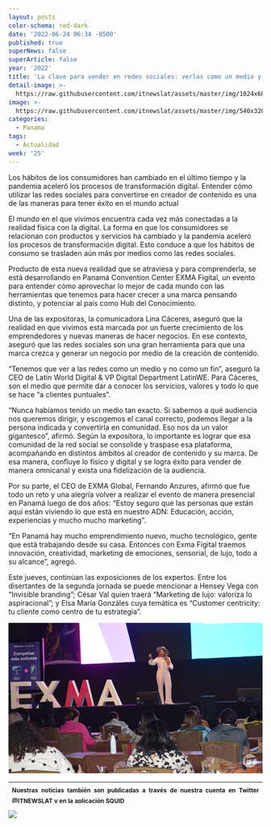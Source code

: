 ```yaml
---
layout: posts
color-schema: red-dark
date: '2022-06-24 06:34 -0500'
published: true
superNews: false
superArticle: false
year: '2022'
title: 'La clave para vender en redes sociales: verlas como un medio y no como un fin'
detail-image: >-
  https://raw.githubusercontent.com/itnewslat/assets/master/img/1024x680/exma-panama-2022-g.jpg
image: >-
  https://raw.githubusercontent.com/itnewslat/assets/master/img/540x320/exma-panama-2022-p.jpg
categories:
  - Panama
tags:
  - Actualidad
week: '25'
---
```

Los hábitos de los consumidores han cambiado en el último tiempo y la pandemia aceleró los procesos de transformación digital. Entender cómo utilizar las redes sociales para convertirse en creador de contenido es una de las maneras para tener éxito en el mundo actual

El mundo en el que vivimos encuentra cada vez más conectadas a la realidad física con la digital. La forma en que los consumidores se relacionan con productos y servicios ha cambiado y la pandemia aceleró los procesos de transformación digital. Esto conduce a que los hábitos de consumo se trasladen aún más por medios como las redes sociales.

Producto de esta nueva realidad que se atraviesa y para comprenderla, se está desarrollando en Panamá Convention Center EXMA Figital, un evento para entender cómo aprovechar lo mejor de cada mundo con las herramientas que tenemos para hacer crecer a una marca pensando distinto, y potenciar al país como Hub del Conocimiento. 

Una de las expositoras, la comunicadora Lina Cáceres, aseguró que la realidad en que vivimos está marcada por un fuerte crecimiento de los emprendedores y nuevas maneras de hacer negocios. En ese contexto, aseguró que las redes sociales son una gran herramienta para que una marca crezca y generar un negocio por medio de la creación de contenido.

“Tenemos que ver a las redes como un medio y no como un fin”, aseguró la CEO de Latin World Digital & VP Digital Department LatinWE. Para Cáceres, son el medio que permite dar a conocer los servicios, valores y todo lo que se hace “a clientes puntuales”. 

“Nunca habíamos tenido un medio tan exacto. Si sabemos a qué audiencia nos queremos dirigir, y escogemos el canal correcto, podemos llegar a la persona indicada y convertirla en comunidad. Eso nos da un valor gigantesco”, afirmó. Según la expositora, lo importante es lograr que esa comunidad de la red social se consolide y traspase esa plataforma, acompañando en distintos ámbitos al creador de contenido y su marca. De esa manera, confluye lo físico y digital y se logra éxito para vender de manera omnicanal y exista una fidelización de la audiencia. 

Por su parte, el CEO de EXMA Global, Fernando Anzures, afirmó que fue todo un reto y una alegría volver a realizar el evento de manera presencial en Panamá luego de dos años: “Estoy seguro que las personas que están aquí están viviendo lo que está en nuestro ADN: Educación, acción, experiencias y mucho mucho marketing”. 

“En Panamá hay mucho emprendimiento nuevo, mucho tecnológico, gente que está trabajando desde su casa. Entonces con Exma Figital traemos innovación, creatividad, marketing de emociones, sensorial, de lujo, todo a su alcance”, agregó. 

Este jueves, continúan las exposiciones de los expertos. Entre los disertantes de la segunda jornada se puede mencionar a Hensey Vega con “Invisible branding”; César Val quien traerá “Marketing de lujo: valoriza lo aspiracional”; y Elsa María Gonzáles cuya temática es “Customer centricity: tu cliente como centro de tu estrategia”.

![](https://raw.githubusercontent.com/itnewslat/assets/master/img/540x320/exma-panama-2022-p.jpg)

<table style="height: 42px;" width="569">
<tbody>
<tr>
<td style="text-align: justify;"><sub><strong>Nuestras noticias también son publicadas a través de nuestra cuenta en Twitter <a href="https://twitter.com/itnewslat?lang=es">@ITNEWSLAT</a> y en la aplicación <a href="https://squidapp.co/en/">SQUID</a></strong></sub></td>
</tr>
</tbody>
</table>

<img src="https://tracker.metricool.com/c3po.jpg?hash=56f88a41e39ab42c063cc51676587a04"/>